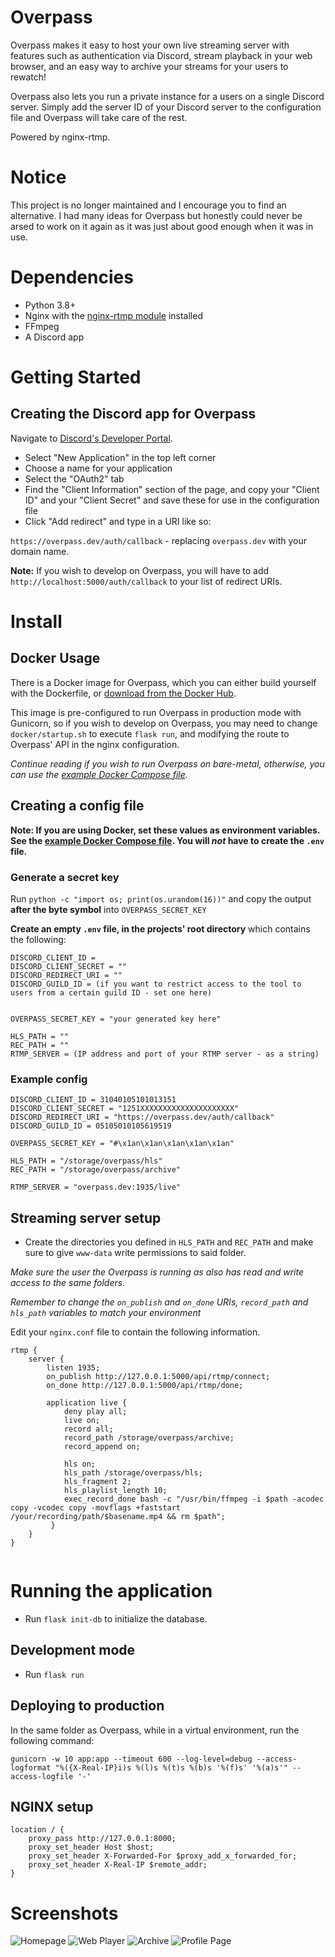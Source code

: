 # Overpass

Overpass makes it easy to host your own live streaming server with features such as authentication via Discord, stream playback in your web browser, and an easy way to archive your streams for your users to rewatch!

Overpass also lets you run a private instance for a users on a single Discord server. Simply add the server ID of your Discord server to the configuration file and Overpass will take care of the rest.

Powered by nginx-rtmp.

# Notice
This project is no longer maintained and I encourage you to find an alternative.
I had many ideas for Overpass but honestly could never be arsed to work on it again as it was just about good enough when it was in use.

# Dependencies
- Python 3.8+
- Nginx with the [nginx-rtmp module](https://github.com/arut/nginx-rtmp-module) installed
- FFmpeg
- A Discord app

# Getting Started
## Creating the Discord app for Overpass
Navigate to [Discord's Developer Portal](https://discord.com/developers/applications).

- Select "New Application" in the top left corner
- Choose a name for your application
- Select the "OAuth2" tab
- Find the "Client Information" section of the page, and copy your "Client ID" and your "Client Secret" and save these for use in the configuration file
- Click "Add redirect" and type in a URI like so:

`https://overpass.dev/auth/callback` - replacing `overpass.dev` with your domain name.

**Note:** If you wish to develop on Overpass, you will have to add `http://localhost:5000/auth/callback` to your list of redirect URIs.

# Install
## Docker Usage

There is a Docker image for Overpass, which you can either build yourself with the Dockerfile, or [download from the Docker Hub](https://hub.docker.com/r/goats2k/overpass). 

This image is pre-configured to run Overpass in production mode with Gunicorn, so if you wish to develop on Overpass, you may need to change `docker/startup.sh` to execute `flask run`, and modifying the route to Overpass' API in the nginx configuration.

_Continue reading if you wish to run Overpass on bare-metal, otherwise, you can use the [example Docker Compose file](docker-compose.example)._

## Creating a config file
**Note: If you are using Docker, set these values as environment variables. See the [example Docker Compose file](docker-compose.example). You will _not_ have to create the `.env` file.**

### Generate a secret key

Run `python -c "import os; print(os.urandom(16))"` and copy the output **after the byte symbol** into `OVERPASS_SECRET_KEY`

**Create an empty `.env` file, in the projects' root directory** which contains the following:

```
DISCORD_CLIENT_ID =
DISCORD_CLIENT_SECRET = ""
DISCORD_REDIRECT_URI = ""
DISCORD_GUILD_ID = (if you want to restrict access to the tool to users from a certain guild ID - set one here)


OVERPASS_SECRET_KEY = "your generated key here"

HLS_PATH = ""
REC_PATH = ""
RTMP_SERVER = (IP address and port of your RTMP server - as a string)
```

### Example config

```
DISCORD_CLIENT_ID = 31040105101013151
DISCORD_CLIENT_SECRET = "1251XXXXXXXXXXXXXXXXXXXXX"
DISCORD_REDIRECT_URI = "https://overpass.dev/auth/callback"
DISCORD_GUILD_ID = 05105010105619519

OVERPASS_SECRET_KEY = "#\x1an\x1an\x1an\x1an\x1an"

HLS_PATH = "/storage/overpass/hls"
REC_PATH = "/storage/overpass/archive"

RTMP_SERVER = "overpass.dev:1935/live"
```

## Streaming server setup

- Create the directories you defined in `HLS_PATH` and `REC_PATH` and make sure to give `www-data` write permissions to said folder.

*Make sure the user the Overpass is running as also has read and write access to the same folders.*

*Remember to change the `on_publish` and `on_done` URIs, `record_path` and `hls_path` variables to match your environment* 

Edit your `nginx.conf` file to contain the following information.
```nginx
rtmp {
    server {
        listen 1935;
        on_publish http://127.0.0.1:5000/api/rtmp/connect;
        on_done http://127.0.0.1:5000/api/rtmp/done;

        application live {
            deny play all;
            live on;
            record all;
            record_path /storage/overpass/archive;
            record_append on;

            hls on;
            hls_path /storage/overpass/hls;
            hls_fragment 2;
            hls_playlist_length 10;
            exec_record_done bash -c "/usr/bin/ffmpeg -i $path -acodec copy -vcodec copy -movflags +faststart /your/recording/path/$basename.mp4 && rm $path";
         }
    }
}


```

# Running the application
- Run `flask init-db` to initialize the database.

## Development mode
- Run `flask run`

## Deploying to production

In the same folder as Overpass, while in a virtual environment, run the following command:

`gunicorn -w 10 app:app --timeout 600 --log-level=debug --access-logformat "%({X-Real-IP}i)s %(l)s %(t)s %(b)s '%(f)s' '%(a)s'" --access-logfile '-'`

## NGINX setup
```nginx
location / {
    proxy_pass http://127.0.0.1:8000;
    proxy_set_header Host $host;
    proxy_set_header X-Forwarded-For $proxy_add_x_forwarded_for;
    proxy_set_header X-Real-IP $remote_addr;
}
```

# Screenshots

![Homepage](https://i.imgur.com/3UvgBbh.png)
![Web Player](https://i.imgur.com/h1yV3r1.png)
![Archive](https://i.imgur.com/TYbHzkm.png)
![Profile Page](https://i.imgur.com/KwC9hPt.png)
